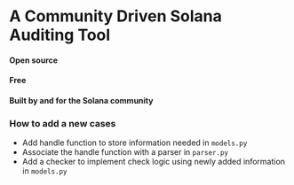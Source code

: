# A Community Driven Solana Auditing Tool
#### Open source
#### Free
#### Built by and for the Solana community

### How to add a new cases

+ Add handle function to store information needed in `models.py`
+ Associate the handle function with a parser in `parser.py`
+ Add a checker to implement check logic using newly added information in `models.py` 

